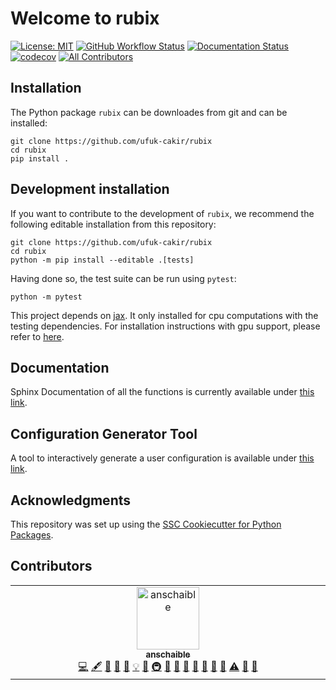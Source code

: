 # Welcome to rubix

[![License: MIT](https://img.shields.io/badge/License-MIT-yellow.svg)](https://opensource.org/licenses/MIT)
[![GitHub Workflow Status](https://img.shields.io/github/actions/workflow/status/ufuk-cakir/rubix/ci.yml?branch=main)](https://github.com/ufuk-cakir/rubix/actions/workflows/ci.yml)
[![Documentation Status](https://readthedocs.org/projects/rubix/badge/)](https://rubix.readthedocs.io/)
[![codecov](https://codecov.io/gh/ufuk-cakir/rubix/branch/main/graph/badge.svg)](https://codecov.io/gh/ufuk-cakir/rubix)
[![All Contributors](https://img.shields.io/github/all-contributors/ufuk-cakir/rubix?color=ee8449&style=flat-square)](#contributors)

## Installation

The Python package `rubix` can be downloades from git and can be installed:

```
git clone https://github.com/ufuk-cakir/rubix
cd rubix
pip install .
```

## Development installation

If you want to contribute to the development of `rubix`, we recommend
the following editable installation from this repository:

```
git clone https://github.com/ufuk-cakir/rubix
cd rubix
python -m pip install --editable .[tests]
```

Having done so, the test suite can be run using `pytest`:

```
python -m pytest
```

This project depends on [jax](https://github.com/google/jax). It only installed for cpu computations with the testing dependencies. For installation instructions with gpu support,
please refer to [here](https://github.com/google/jax?tab=readme-ov-file#installation).


## Documentation
Sphinx Documentation of all the functions is currently available under [this link](https://astro-rubix.web.app/).

## Configuration Generator Tool
A tool to interactively generate a user configuration is available under [this link](https://cakir-ufuk.de/docs/getting-started/configuration/).

## Acknowledgments

This repository was set up using the [SSC Cookiecutter for Python Packages](https://github.com/ssciwr/cookiecutter-python-package).


## Contributors

<!-- ALL-CONTRIBUTORS-LIST:START - Do not remove or modify this section -->
<!-- prettier-ignore-start -->
<!-- markdownlint-disable -->
<table>
  <tbody>
    <tr>
      <td align="center" valign="top" width="14.28%"><a href="https://github.com/anschaible"><img src="https://avatars.githubusercontent.com/u/131476730?v=4?s=100" width="100px;" alt="anschaible"/><br /><sub><b>anschaible</b></sub></a><br /><a href="#code-anschaible" title="Code">💻</a> <a href="#content-anschaible" title="Content">🖋</a> <a href="#data-anschaible" title="Data">🔣</a> <a href="#doc-anschaible" title="Documentation">📖</a> <a href="#design-anschaible" title="Design">🎨</a> <a href="#example-anschaible" title="Examples">💡</a> <a href="#ideas-anschaible" title="Ideas, Planning, & Feedback">🤔</a> <a href="#infra-anschaible" title="Infrastructure (Hosting, Build-Tools, etc)">🚇</a> <a href="#maintenance-anschaible" title="Maintenance">🚧</a> <a href="#plugin-anschaible" title="Plugin/utility libraries">🔌</a> <a href="#projectManagement-anschaible" title="Project Management">📆</a> <a href="#question-anschaible" title="Answering Questions">💬</a> <a href="#research-anschaible" title="Research">🔬</a> <a href="#review-anschaible" title="Reviewed Pull Requests">👀</a> <a href="#tool-anschaible" title="Tools">🔧</a> <a href="#test-anschaible" title="Tests">⚠️</a> <a href="#talk-anschaible" title="Talks">📢</a> <a href="#userTesting-anschaible" title="User Testing">📓</a></td>
    </tr>
  </tbody>
</table>

<!-- markdownlint-restore -->
<!-- prettier-ignore-end -->

<!-- ALL-CONTRIBUTORS-LIST:END -->
